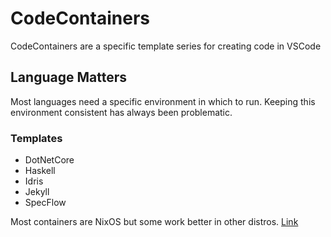 # CodeContainers
  CodeContainers are a specific template series for creating code in VSCode

## Language Matters
  Most languages need a specific environment in which to run.
  Keeping this environment consistent has always been problematic.
  
### Templates
- DotNetCore
- Haskell
- Idris
- Jekyll
- SpecFlow

Most containers are NixOS but some work better in other distros.
[Link](https://nixos.org)
